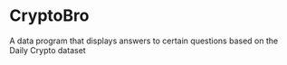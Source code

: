 # CryptoBro
A data program that displays answers to certain questions based on the Daily Crypto dataset
